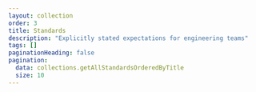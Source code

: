 ```yaml
---
layout: collection
order: 3
title: Standards
description: "Explicitly stated expectations for engineering teams"
tags: []
paginationHeading: false
pagination:
  data: collections.getAllStandardsOrderedByTitle
  size: 10
---
```

